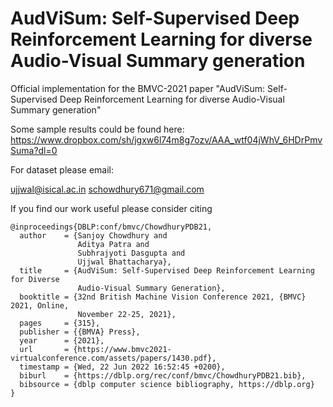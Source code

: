 # AudViSum: Self-Supervised Deep Reinforcement Learning for diverse Audio-Visual Summary generation

Official implementation for the BMVC-2021 paper "AudViSum: Self-Supervised Deep Reinforcement Learning for diverse Audio-Visual Summary generation"

Some sample results could be found here: https://www.dropbox.com/sh/jgxw6l74m8g7ozv/AAA_wtf04jWhV_6HDrPmvSuma?dl=0

For dataset please email:

 ujjwal@isical.ac.in
 schowdhury671@gmail.com
 
 
If you find our work useful please consider citing

```
@inproceedings{DBLP:conf/bmvc/ChowdhuryPDB21,
  author    = {Sanjoy Chowdhury and
               Aditya Patra and
               Subhrajyoti Dasgupta and
               Ujjwal Bhattacharya},
  title     = {AudViSum: Self-Supervised Deep Reinforcement Learning for Diverse
               Audio-Visual Summary Generation},
  booktitle = {32nd British Machine Vision Conference 2021, {BMVC} 2021, Online,
               November 22-25, 2021},
  pages     = {315},
  publisher = {{BMVA} Press},
  year      = {2021},
  url       = {https://www.bmvc2021-virtualconference.com/assets/papers/1430.pdf},
  timestamp = {Wed, 22 Jun 2022 16:52:45 +0200},
  biburl    = {https://dblp.org/rec/conf/bmvc/ChowdhuryPDB21.bib},
  bibsource = {dblp computer science bibliography, https://dblp.org}
}
```
